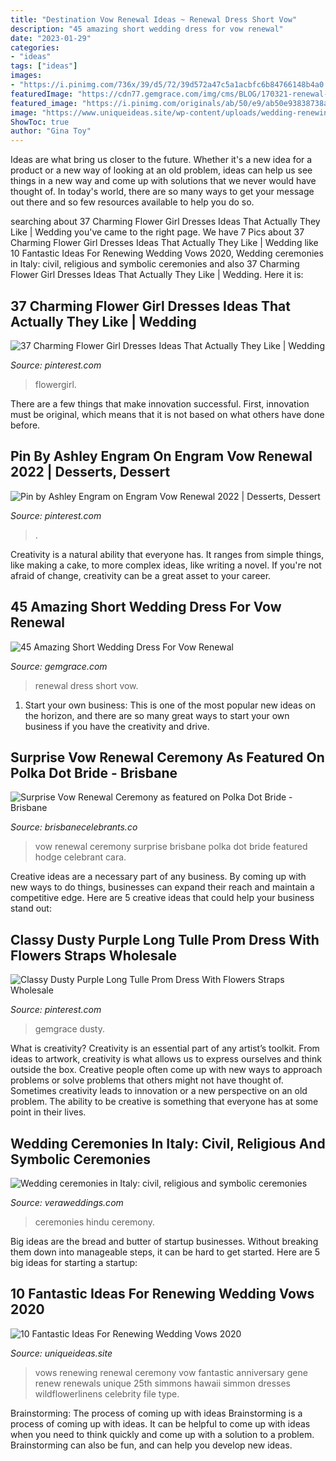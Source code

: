 ```yaml
---
title: "Destination Vow Renewal Ideas ~ Renewal Dress Short Vow"
description: "45 amazing short wedding dress for vow renewal"
date: "2023-01-29"
categories:
- "ideas"
tags: ["ideas"]
images:
- "https://i.pinimg.com/736x/39/d5/72/39d572a47c5a1acbfc6b84766148b4a0.jpg"
featuredImage: "https://cdn77.gemgrace.com/img/cms/BLOG/170321-renewal-dress/05.jpg"
featured_image: "https://i.pinimg.com/originals/ab/50/e9/ab50e93838738adbc4a4744da9822eb3.jpg"
image: "https://www.uniqueideas.site/wp-content/uploads/wedding-renewing-wedding-vows-ideas-for-ceremony-officiating.jpg"
ShowToc: true
author: "Gina Toy"
---
```



Ideas are what bring us closer to the future. Whether it's a new idea for a product or a new way of looking at an old problem, ideas can help us see things in a new way and come up with solutions that we never would have thought of. In today's world, there are so many ways to get your message out there and so few resources available to help you do so.

	

		
searching about 37 Charming Flower Girl Dresses Ideas That Actually They Like | Wedding you've came to the right page. We have 7 Pics about 37 Charming Flower Girl Dresses Ideas That Actually They Like | Wedding like 10 Fantastic Ideas For Renewing Wedding Vows 2020, Wedding ceremonies in Italy: civil, religious and symbolic ceremonies and also 37 Charming Flower Girl Dresses Ideas That Actually They Like | Wedding. Here it is:
		
    
## 37 Charming Flower Girl Dresses Ideas That Actually They Like | Wedding

<img loading=lazy src="https://i.pinimg.com/736x/39/d5/72/39d572a47c5a1acbfc6b84766148b4a0.jpg" onerror="this.onerror=null;this.src='https://tse4.mm.bing.net/th?id=OIP.RFApwQJxiTjzQGiB-mghIwHaLH&amp;pid=15.1';" alt="37 Charming Flower Girl Dresses Ideas That Actually They Like | Wedding">

_Source: pinterest.com_

>flowergirl. 

	

There are a few things that make innovation successful. First, innovation must be original, which means that it is not based on what others have done before.

    
## Pin By Ashley Engram On Engram Vow Renewal 2022 | Desserts, Dessert

<img loading=lazy src="https://i.pinimg.com/736x/9e/bc/ee/9ebcee513e355589f54377239ec42e5d.jpg" onerror="this.onerror=null;this.src='https://tse3.mm.bing.net/th?id=OIP.lSK2rYXhQJFlgauIQi0F9AHaNK&amp;pid=15.1';" alt="Pin by Ashley Engram on Engram Vow Renewal 2022 | Desserts, Dessert">

_Source: pinterest.com_

>. 

	

Creativity is a natural ability that everyone has. It ranges from simple things, like making a cake, to more complex ideas, like writing a novel. If you're not afraid of change, creativity can be a great asset to your career.

    
## 45 Amazing Short Wedding Dress For Vow Renewal

<img loading=lazy src="https://cdn77.gemgrace.com/img/cms/BLOG/170321-renewal-dress/05.jpg" onerror="this.onerror=null;this.src='https://tse4.mm.bing.net/th?id=OIP.G9xrEG6arhgdTfYhz2Z7cgHaOC&amp;pid=15.1';" alt="45 Amazing Short Wedding Dress For Vow Renewal">

_Source: gemgrace.com_

>renewal dress short vow. 

	

1. Start your own business: This is one of the most popular new ideas on the horizon, and there are so many great ways to start your own business if you have the creativity and drive.

    
## Surprise Vow Renewal Ceremony As Featured On Polka Dot Bride - Brisbane

<img loading=lazy src="http://www.brisbanecelebrants.co/wp-content/uploads/2013/12/Surprise-Vow-Renewals.jpg" onerror="this.onerror=null;this.src='https://tse1.mm.bing.net/th?id=OIP.hhZ9X24CB1NRIwGGK9PJkQHaLG&amp;pid=15.1';" alt="Surprise Vow Renewal Ceremony as featured on Polka Dot Bride - Brisbane">

_Source: brisbanecelebrants.co_

>vow renewal ceremony surprise brisbane polka dot bride featured hodge celebrant cara. 

	

Creative ideas are a necessary part of any business. By coming up with new ways to do things, businesses can expand their reach and maintain a competitive edge. Here are 5 creative ideas that could help your business stand out: 

    
## Classy Dusty Purple Long Tulle Prom Dress With Flowers Straps Wholesale

<img loading=lazy src="https://i.pinimg.com/originals/ab/50/e9/ab50e93838738adbc4a4744da9822eb3.jpg" onerror="this.onerror=null;this.src='https://tse1.mm.bing.net/th?id=OIP.nF2VMfB23UR8d4SMOYs01AHaLG&amp;pid=15.1';" alt="Classy Dusty Purple Long Tulle Prom Dress With Flowers Straps Wholesale">

_Source: pinterest.com_

>gemgrace dusty. 

	

What is creativity?
Creativity is an essential part of any artist’s toolkit. From ideas to artwork, creativity is what allows us to express ourselves and think outside the box. Creative people often come up with new ways to approach problems or solve problems that others might not have thought of. Sometimes creativity leads to innovation or a new perspective on an old problem. The ability to be creative is something that everyone has at some point in their lives.

    
## Wedding Ceremonies In Italy: Civil, Religious And Symbolic Ceremonies

<img loading=lazy src="https://www.veraweddings.com/media/vera/ceremonies/hindu-wedding-thumb.jpg" onerror="this.onerror=null;this.src='https://tse4.mm.bing.net/th?id=OIP.fu2cs5QKYSptE01r_5b4NwHaEt&amp;pid=15.1';" alt="Wedding ceremonies in Italy: civil, religious and symbolic ceremonies">

_Source: veraweddings.com_

>ceremonies hindu ceremony. 

	

Big ideas are the bread and butter of startup businesses. Without breaking them down into manageable steps, it can be hard to get started. Here are 5 big ideas for starting a startup: 

    
## 10 Fantastic Ideas For Renewing Wedding Vows 2020

<img loading=lazy src="https://www.uniqueideas.site/wp-content/uploads/wedding-renewing-wedding-vows-ideas-for-ceremony-officiating.jpg" onerror="this.onerror=null;this.src='https://tse3.mm.bing.net/th?id=OIP.YRyxRvJP5fycswHjejK2KAHaLH&amp;pid=15.1';" alt="10 Fantastic Ideas For Renewing Wedding Vows 2020">

_Source: uniqueideas.site_

>vows renewing renewal ceremony vow fantastic anniversary gene renew renewals unique 25th simmons hawaii simmon dresses wildflowerlinens celebrity file type. 

	

Brainstorming: The process of coming up with ideas
Brainstorming is a process of coming up with ideas. It can be helpful to come up with ideas when you need to think quickly and come up with a solution to a problem. Brainstorming can also be fun, and can help you develop new ideas.

